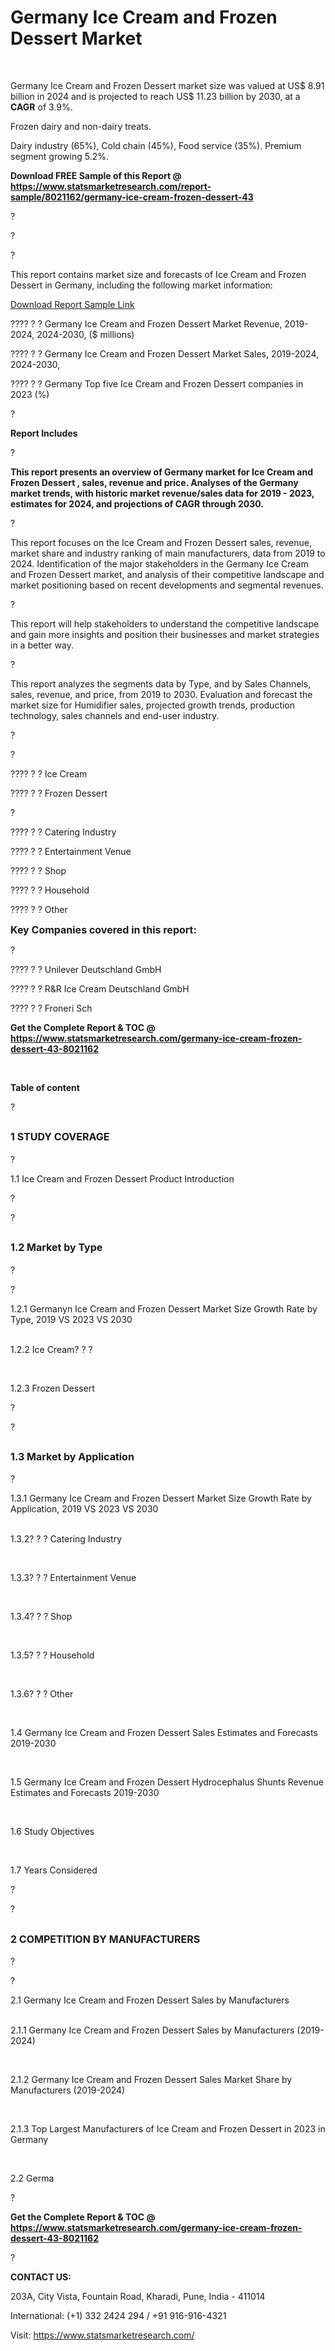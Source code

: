 <h1>Germany Ice Cream and Frozen Dessert Market</h1><br/><p>Germany Ice Cream and Frozen Dessert market size was valued at US$ 8.91 billion in 2024 and is projected to reach US$ 11.23 billion by 2030, at a <strong>CAGR</strong> of 3.9%.</p>
 
 
 
 <p>Frozen dairy and non-dairy treats.</p>
 
 
 
 <p>Dairy industry (65%), Cold chain (45%), Food service (35%). Premium segment growing 5.2%.</p>
 
 
 
 <div><b>Download FREE Sample of this Report @ <a href="https://www.statsmarketresearch.com/download-free-sample/8021162/germany-ice-cream-frozen-dessert-43">https://www.statsmarketresearch.com/report-sample/8021162/germany-ice-cream-frozen-dessert-43</a></b></div>
 
 
 
 <p>? </p>
 
 
 
 <p>? </p>
 
 
 
 <p>? </p>
 
 
 
 <p>This report contains market size and forecasts of Ice Cream and Frozen Dessert in Germany, including the following market information:</p>
 
 
 
 <p><a href="https://www.statsmarketresearch.com/download-free-sample/8021162/germany-ice-cream-frozen-dessert-43">Download Report Sample Link</a></p>
 
 
 
 <p>???? ? ? Germany Ice Cream and Frozen Dessert Market Revenue, 2019-2024, 2024-2030, ($ millions)</p>
 
 
 
 <p>???? ? ? Germany Ice Cream and Frozen Dessert Market Sales, 2019-2024, 2024-2030,</p>
 
 
 
 <p>???? ? ? Germany Top five Ice Cream and Frozen Dessert companies in 2023 (%)</p>
 
 
 
 <p>? </p>
 
 
 
 <p><strong>Report Includes</strong></p>
 
 
 
 <p>? </p>
 
 
 
 <p><strong>This report presents an overview of Germany market for Ice Cream and Frozen Dessert , sales, revenue and price. Analyses of the Germany market trends, with historic market revenue/sales data for 2019 - 2023, estimates for 2024, and projections of <strong>CAGR</strong> through 2030.</strong></p>
 
 
 
 <p>? </p>
 
 
 
 <p>This report focuses on the Ice Cream and Frozen Dessert sales, revenue, market share and industry ranking of main manufacturers, data from 2019 to 2024. Identification of the major stakeholders in the Germany Ice Cream and Frozen Dessert market, and analysis of their competitive landscape and market positioning based on recent developments and segmental revenues.</p>
 
 
 
 <p>? </p>
 
 
 
 <p>This report will help stakeholders to understand the competitive landscape and gain more insights and position their businesses and market strategies in a better way.</p>
 
 
 
 <p>? </p>
 
 
 
 <p>This report analyzes the segments data by Type, and by Sales Channels, sales, revenue, and price, from 2019 to 2030. Evaluation and forecast the market size for Humidifier sales, projected growth trends, production technology, sales channels and end-user industry.</p>
 
 
 
 <p>? </p>
 
 
 
 <p>? </p>
 
 
 
 <p>???? ? ? Ice Cream</p>
 
 
 
 <p>???? ? ? Frozen Dessert</p>
 
 
 
 <p>? </p>
 
 
 
 <p>???? ? ? Catering Industry</p>
 
 
 
 <p>???? ? ? Entertainment Venue</p>
 
 
 
 <p>???? ? ? Shop</p>
 
 
 
 <p>???? ? ? Household</p>
 
 
 
 <p>???? ? ? Other</p>
 
 
 
 <p><span style="font-size:16px"><strong>Key Companies covered in this report:</strong></span></p>
 
 
 
 <p>? </p>
 
 
 
 <p>???? ? ? Unilever Deutschland GmbH</p>
 
 
 
 <p>???? ? ? R&R Ice Cream Deutschland GmbH</p>
 
 
 
 <p>???? ? ? Froneri Sch</p>
 
 
 
 <div><b>Get the Complete Report & TOC @ <a href="https://www.statsmarketresearch.com/germany-ice-cream-frozen-dessert-43-8021162">https://www.statsmarketresearch.com/germany-ice-cream-frozen-dessert-43-8021162</a></b></div>
 
 
 
 <p><br />
 
 <b>Table of content</b></p>
 
 
 
 <p>? </p>
 
 
 
 <h2><span style="font-size:16px"><strong>1 STUDY COVERAGE</strong></span></h2>
 
 
 
 <p>? </p>
 
 
 
 <p>1.1 Ice Cream and Frozen Dessert Product Introduction</p>
 
 
 
 <p>? </p>
 
 
 
 <p>? </p>
 
 
 
 <h2><span style="font-size:16px"><strong>1.2 Market by Type</strong></span></h2>
 
 
 
 <p>? </p>
 
 
 
 <p>? </p>
 
 
 
 <p>1.2.1 Germanyn Ice Cream and Frozen Dessert Market Size Growth Rate by Type, 2019 VS 2023 VS 2030<br />
 
 <br />
 
 1.2.2 Ice Cream? ? ? <br />
 
 <br />
 
 1.2.3 Frozen Dessert<br />
 
 ? </p>
 
 
 
 <p>? </p>
 
 
 
 <h2><span style="font-size:16px"><strong>1.3 Market by Application</strong></span></h2>
 
 
 
 <p>? </p>
 
 
 
 <p>1.3.1 Germany Ice Cream and Frozen Dessert Market Size Growth Rate by Application, 2019 VS 2023 VS 2030<br />
 
 <br />
 
 1.3.2? ? ? Catering Industry<br />
 
 <br />
 
 1.3.3? ? ? Entertainment Venue<br />
 
 <br />
 
 1.3.4? ? ? Shop<br />
 
 <br />
 
 1.3.5? ? ? Household<br />
 
 <br />
 
 1.3.6? ? ? Other<br />
 
 <br />
 
 1.4 Germany Ice Cream and Frozen Dessert Sales Estimates and Forecasts 2019-2030<br />
 
 <br />
 
 1.5 Germany Ice Cream and Frozen Dessert Hydrocephalus Shunts Revenue Estimates and Forecasts 2019-2030<br />
 
 <br />
 
 1.6 Study Objectives<br />
 
 <br />
 
 1.7 Years Considered</p>
 
 
 
 <p>? </p>
 
 
 
 <p>? </p>
 
 
 
 <h2><span style="font-size:16px"><strong>2 COMPETITION BY MANUFACTURERS</strong></span></h2>
 
 
 
 <p>? </p>
 
 
 
 <p>? </p>
 
 
 
 <p>2.1 Germany Ice Cream and Frozen Dessert Sales by Manufacturers<br />
 
 <br />
 
 2.1.1 Germany Ice Cream and Frozen Dessert Sales by Manufacturers (2019-2024)<br />
 
 <br />
 
 2.1.2 Germany Ice Cream and Frozen Dessert Sales Market Share by Manufacturers (2019-2024)<br />
 
 <br />
 
 2.1.3 Top Largest Manufacturers of Ice Cream and Frozen Dessert in 2023 in Germany<br />
 
 <br />
 
 2.2 Germa</p>
 
 
 
 <p>? </p>
 
 
 
 <div><b>Get the Complete Report & TOC @ <a href="https://www.statsmarketresearch.com/germany-ice-cream-frozen-dessert-43-8021162">https://www.statsmarketresearch.com/germany-ice-cream-frozen-dessert-43-8021162</a></b></div>
 
 
 
 <p>? </p>
 
 
 
 <p><b>CONTACT US:</b><br />
 
 203A, City Vista, Fountain Road, Kharadi, Pune, India - 411014<br />
 
 International: (+1) 332 2424 294 / +91 916-916-4321<br />
 
 Visit: <a href="https://www.statsmarketresearch.com/">https://www.statsmarketresearch.com/</a></p>